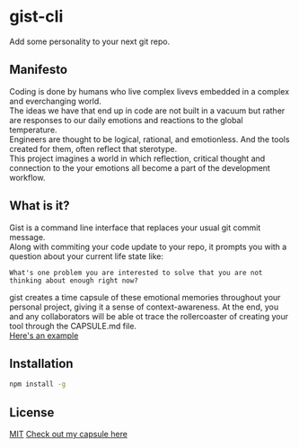 # gist-cli
Add some personality to your next git repo.

## Manifesto
Coding is done by humans who live complex livevs embedded in a complex and everchanging world.   
The ideas we have that end up in code are not built in a vacuum but rather are responses to our daily emotions and reactions to the global temperature.   
Engineers are thought to be logical, rational, and emotionless. And the tools created for them, often reflect that sterotype.   
This project imagines a world in which reflection, critical thought and connection to the your emotions all become a part of the development workflow.   

## What is it?
Gist is a command line interface that replaces your usual git commit message.    
Along with commiting your code update to your repo, it prompts you with a question about your current life state like:
```
What's one problem you are interested to solve that you are not thinking about enough right now?
```

gist creates a time capsule of these emotional memories throughout your personal project, giving it a sense of context-awareness. 
At the end, you and any collaborators will be able ot trace the rollercoaster of creating your tool through the CAPSULE.md file.   
[Here's an example](CAPSULE.md)

## Installation

```bash
npm install -g
```

## License
[MIT](https://choosealicense.com/licenses/mit/)
[Check out my capsule here](../blob/master/MEMORIES.md)